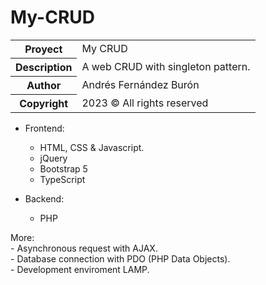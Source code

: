 # My-CRUD

<div align="center">
  <table border="0" cellpadding="0" cellspacing="0">
    <tbody>
      <tr> <th>Proyect</th> <td>My CRUD</td>  </tr>
      <tr>
        <th>Description</th>
	<td>A web CRUD with singleton pattern.</td>
      </tr>
      <tr> <th>Author</th> <td>Andrés Fernández Burón</td> </tr>
      <tr> <th>Copyright</th> <td>2023 &copy; All rights reserved</td> </tr>
    </tbody>
  </table>
</div>

- Frontend:  
    - HTML, CSS & Javascript. 
    - jQuery  
    - Bootstrap 5  
    - TypeScript  
      
- Backend:  
    - PHP  

More:  
    - Asynchronous request with AJAX.  
    - Database connection with PDO (PHP Data Objects).  
    - Development enviroment LAMP.  

    

